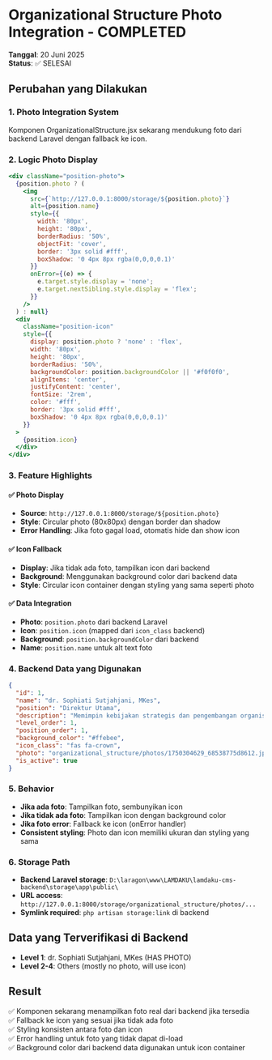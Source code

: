 # Organizational Structure Photo Integration - COMPLETED
**Tanggal**: 20 Juni 2025  
**Status**: ✅ SELESAI

## Perubahan yang Dilakukan

### 1. Photo Integration System
Komponen OrganizationalStructure.jsx sekarang mendukung foto dari backend Laravel dengan fallback ke icon.

### 2. Logic Photo Display
```jsx
<div className="position-photo">
  {position.photo ? (
    <img 
      src={`http://127.0.0.1:8000/storage/${position.photo}`} 
      alt={position.name}
      style={{
        width: '80px',
        height: '80px',
        borderRadius: '50%',
        objectFit: 'cover',
        border: '3px solid #fff',
        boxShadow: '0 4px 8px rgba(0,0,0,0.1)'
      }}
      onError={(e) => {
        e.target.style.display = 'none';
        e.target.nextSibling.style.display = 'flex';
      }}
    />
  ) : null}
  <div 
    className="position-icon"
    style={{
      display: position.photo ? 'none' : 'flex',
      width: '80px',
      height: '80px',
      borderRadius: '50%',
      backgroundColor: position.backgroundColor || '#f0f0f0',
      alignItems: 'center',
      justifyContent: 'center',
      fontSize: '2rem',
      color: '#fff',
      border: '3px solid #fff',
      boxShadow: '0 4px 8px rgba(0,0,0,0.1)'
    }}
  >
    {position.icon}
  </div>
</div>
```

### 3. Feature Highlights

#### ✅ Photo Display
- **Source**: `http://127.0.0.1:8000/storage/${position.photo}`
- **Style**: Circular photo (80x80px) dengan border dan shadow
- **Error Handling**: Jika foto gagal load, otomatis hide dan show icon

#### ✅ Icon Fallback
- **Display**: Jika tidak ada foto, tampilkan icon dari backend
- **Background**: Menggunakan background color dari backend data
- **Style**: Circular icon container dengan styling yang sama seperti photo

#### ✅ Data Integration
- **Photo**: `position.photo` dari backend Laravel
- **Icon**: `position.icon` (mapped dari `icon_class` backend)
- **Background**: `position.backgroundColor` dari backend
- **Name**: `position.name` untuk alt text foto

### 4. Backend Data yang Digunakan
```json
{
  "id": 1,
  "name": "dr. Sophiati Sutjahjani, MKes",
  "position": "Direktur Utama",
  "description": "Memimpin kebijakan strategis dan pengembangan organisasi",
  "level_order": 1,
  "position_order": 1,
  "background_color": "#ffebee",
  "icon_class": "fas fa-crown",
  "photo": "organizational_structure/photos/1750304629_68538775d8612.jpg",
  "is_active": true
}
```

### 5. Behavior
- **Jika ada foto**: Tampilkan foto, sembunyikan icon
- **Jika tidak ada foto**: Tampilkan icon dengan background color
- **Jika foto error**: Fallback ke icon (onError handler)
- **Consistent styling**: Photo dan icon memiliki ukuran dan styling yang sama

### 6. Storage Path
- **Backend Laravel storage**: `D:\laragon\www\LAMDAKU\lamdaku-cms-backend\storage\app\public\`
- **URL access**: `http://127.0.0.1:8000/storage/organizational_structure/photos/...`
- **Symlink required**: `php artisan storage:link` di backend

## Data yang Terverifikasi di Backend
- **Level 1**: dr. Sophiati Sutjahjani, MKes (HAS PHOTO)
- **Level 2-4**: Others (mostly no photo, will use icon)

## Result
✅ Komponen sekarang menampilkan foto real dari backend jika tersedia  
✅ Fallback ke icon yang sesuai jika tidak ada foto  
✅ Styling konsisten antara foto dan icon  
✅ Error handling untuk foto yang tidak dapat di-load  
✅ Background color dari backend data digunakan untuk icon container
